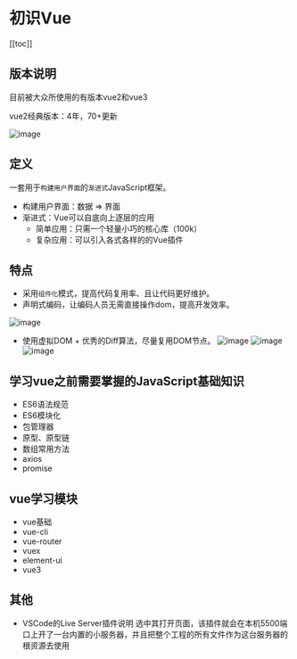 # 初识Vue

[[toc]]

## 版本说明

目前被大众所使用的有版本vue2和vue3

vue2经典版本：4年，70+更新

![image](/imgs/vue/development.png)

## 定义

一套用于`构建用户界面`的`渐进式`JavaScript框架。

- 构建用户界面：数据 => 界面
- 渐进式：Vue可以自底向上逐层的应用
  - 简单应用：只需一个轻量小巧的核心库（100k）
  - 复杂应用：可以引入各式各样的的Vue插件
  
## 特点
- 采用`组件化`模式，提高代码复用率、且让代码更好维护。
- 声明式编码，让编码人员无需直接操作dom，提高开发效率。

![image](/imgs/vue/codeType.png)

- 使用虚拟DOM + 优秀的Diff算法，尽量复用DOM节点。
![image](/imgs/vue/diff1.png)
![image](/imgs/vue/diff2.png)
![image](/imgs/vue/diff3.png)

## 学习vue之前需要掌握的JavaScript基础知识
- ES6语法规范
- ES6模块化
- 包管理器
- 原型、原型链
- 数组常用方法
- axios
- promise

## vue学习模块
- vue基础
- vue-cli
- vue-router
- vuex
- element-ui
- vue3


## 其他
- VSCode的Live Server插件说明
选中其打开页面，该插件就会在本机5500端口上开了一台内置的小服务器，并且把整个工程的所有文件作为这台服务器的根资源去使用
